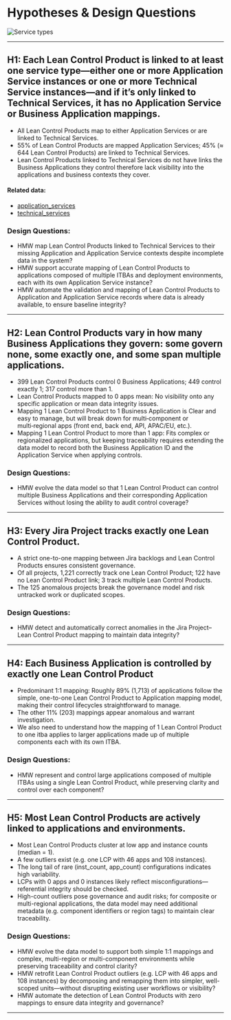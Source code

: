 # Hypotheses & Design Questions

![Service types](./service_types.png)

---

## H1: Each Lean Control Product is linked to at least one service type—either one or more Application Service instances or one or more Technical Service instances—and if it’s only linked to Technical Services, it has no Application Service or Business Application mappings.
* All Lean Control Products map to either Application Services or are linked to Technical Services.
* 55% of Lean Control Products are mapped Application Services; 45% (≈ 644 Lean Control Products) are linked to Technical Services.
* Lean Control Products linked to Technical Services do not have links the Business Applications they control therefore lack visibility into the applications and business contexts they cover.

#### Related data:
* [application_services](./application_service.csv)
* [technical_services](./technical_service.csv)

### Design Questions:
* HMW map Lean Control Products linked to Technical Services to their missing Application and Application Service contexts despite incomplete data in the system?
* HMW support accurate mapping of Lean Control Products to applications composed of multiple ITBAs and deployment environments, each with its own Application Service instance?
* HMW automate the validation and mapping of Lean Control Products to Application and Application Service records where data is already available, to ensure baseline integrity?

---

## H2: Lean Control Products vary in how many Business Applications they govern: some govern none, some exactly one, and some span multiple applications.
* 399 Lean Control Products control 0 Business Applications; 449 control exactly 1; 317 control more than 1.
* Lean Control Products mapped to 0 apps mean: No visibility onto any specific application or mean data integrity issues.
* Mapping 1 Lean Control Product to 1 Business Application is Clear and easy to manage, but will break down for multi‑component or multi‑regional apps (front end, back end, API, APAC/EU, etc.).
* Mapping 1 Lean Control Product to more than 1 app: Fits complex or regionalized applications, but keeping traceability requires extending the data model to record both the Business Application ID and the Application Service when applying controls.

### Design Questions:
* HMW evolve the data model so that 1 Lean Control Product can control multiple Business Applications and their corresponding Application Services without losing the ability to audit control coverage?

---

## H3: Every Jira Project tracks exactly one Lean Control Product.
* A strict one-to-one mapping between Jira backlogs and Lean Control Products ensures consistent governance.
* Of all projects, 1,221 correctly track one Lean Control Product; 122 have no Lean Control Product link; 3 track multiple Lean Control Products.
* The 125 anomalous projects break the governance model and risk untracked work or duplicated scopes.

### Design Questions:
* HMW detect and automatically correct anomalies in the Jira Project–Lean Control Product mapping to maintain data integrity?
---

## H4: Each Business Application is controlled by exactly one Lean Control Product
* Predominant 1:1 mapping: Roughly 89% (1,713) of applications follow the simple, one-to-one Lean Control Product to Application mapping model, making their control lifecycles straightforward to manage.
* The other 11% (203) mappings appear anomalous and warrant investigation.
* We also need to understand how the mapping of 1 Lean Control Product to one itba applies to larger applications made up of multiple components each with its own ITBA.

### Design Questions:
* HMW represent and control large applications composed of multiple ITBAs using a single Lean Control Product, while preserving clarity and control over each component?
---

## H5: Most Lean Control Products are actively linked to applications and environments.
* Most Lean Control Products cluster at low app and instance counts (median = 1).
* A few outliers exist (e.g. one LCP with 46 apps and 108 instances).
* The long tail of rare (inst_count, app_count) configurations indicates high variability.
* LCPs with 0 apps and 0 instances likely reflect misconfigurations—referential integrity should be checked.
* High-count outliers pose governance and audit risks; for composite or multi-regional applications, the data model may need additional metadata (e.g. component identifiers or region tags) to maintain clear traceability.

### Design Questions:
* HMW evolve the data model to support both simple 1:1 mappings and complex, multi-region or multi-component environments while preserving traceability and control clarity?
* HMW retrofit Lean Control Product outliers (e.g. LCP with 46 apps and 108 instances) by decomposing and remapping them into simpler, well-scoped units—without disrupting existing user workflows or visibility?
* HMW automate the detection of Lean Control Products with zero mappings to ensure data integrity and governance?
---